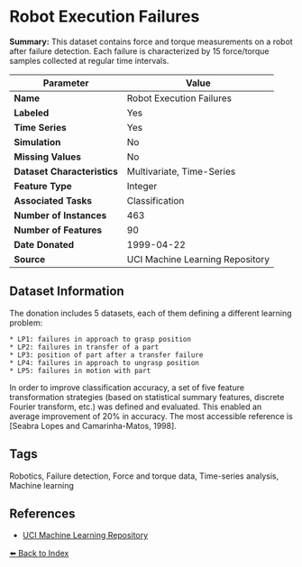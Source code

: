 # Robot Execution Failures

**Summary:** This dataset contains force and torque measurements on a robot after failure detection. Each failure is characterized by 15 force/torque samples collected at regular time intervals.

| Parameter | Value |
| --- | --- |
| **Name** | Robot Execution Failures |
| **Labeled** | Yes |
| **Time Series** | Yes |
| **Simulation** | No |
| **Missing Values** | No |
| **Dataset Characteristics** | Multivariate, Time-Series |
| **Feature Type** | Integer |
| **Associated Tasks** | Classification |
| **Number of Instances** | 463 |
| **Number of Features** | 90 |
| **Date Donated** | 1999-04-22 |
| **Source** | UCI Machine Learning Repository |

## Dataset Information

The donation includes 5 datasets, each of them defining a different learning problem:

    * LP1: failures in approach to grasp position
    * LP2: failures in transfer of a part
    * LP3: position of part after a transfer failure
    * LP4: failures in approach to ungrasp position
    * LP5: failures in motion with part

In order to improve classification accuracy, a set of five feature transformation strategies (based on statistical summary features, discrete Fourier transform, etc.) was defined and evaluated. This enabled an average improvement of 20% in accuracy. The most accessible reference is [Seabra Lopes and Camarinha-Matos, 1998].

## Tags

Robotics, Failure detection, Force and torque data, Time-series analysis, Machine learning

## References

- [UCI Machine Learning Repository](https://archive.ics.uci.edu/ml/datasets/Robot+Execution+Failures)

[⬅️ Back to Index](../README.md)
